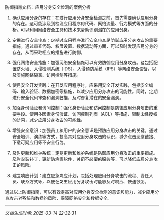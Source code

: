 防御指南文档：应用分身安全检测的案例分析

1. 确认应用分身的存在：在进行应用分身安全检测之前，首先需要确认应用分身的存在。这可能涉及到检测应用程序的代码、网络流量、行为模式等方面的分析。可以利用网络安全工具和技术来帮助识别潜在的应用分身。

2. 定期进行安全审查：定期对应用程序进行安全审查是防御应用分身攻击的重要措施。通过审查代码、权限设置、数据流动等方面，可以及时发现应用分身的存在，从而采取相应的措施进行防御。

3. 强化网络安全措施：加强网络安全措施可以有效防御应用分身攻击。这包括配置防火墙、入侵检测系统（IDS）、入侵预防系统（IPS）等网络安全设备，以及实施网络隔离、访问控制等措施。

4. 使用安全开发实践：在开发应用程序时，应采用安全开发实践，包括安全编码、输入验证、数据加密等措施，以减少应用分身攻击的可能性。同时，定期进行安全代码审查和漏洞扫描，及时修复潜在的安全漏洞。

5. 加强身份验证和访问控制：强化身份验证和访问控制是防御应用分身攻击的重要手段。使用多因素身份验证、访问控制列表（ACL）等措施，限制未经授权的访问，减少应用分身攻击的可能性。

6. 增强安全意识：加强员工和用户的安全意识是预防应用分身攻击的关键。通过安全培训、演练等方式，提高其对应用分身攻击的认识，减少点击恶意链接、下载可疑应用等不安全行为。

7. 及时更新和维护系统：定期更新和维护系统是防御应用分身攻击的重要措施。及时安装补丁、更新防病毒软件、关闭不必要的服务等，可以降低应用分身攻击的风险。

8. 建立响应计划：建立应急响应计划，包括处理应用分身攻击的流程、责任人员、联系方式等，以便在发生应用分身攻击时能够及时响应、快速恢复。

通过以上防御指南，可以有效提高对应用分身安全检测的意识和能力，减少应用分身攻击对系统和数据的风险，保障网络安全和数据安全。

---

*文档生成时间: 2025-03-14 22:32:31*
